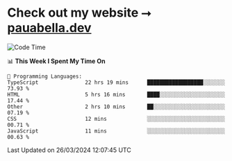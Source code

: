 # Check out my website ⭢ [pauabella.dev](https://pauabella.dev)

<!--START_SECTION:waka-->
![Code Time](http://img.shields.io/badge/Code%20Time-3%2C148%20hrs%2057%20mins-blue)

📊 **This Week I Spent My Time On** 

```text
💬 Programming Languages: 
TypeScript               22 hrs 19 mins      ██████████████████░░░░░░░   73.93 % 
HTML                     5 hrs 16 mins       ████░░░░░░░░░░░░░░░░░░░░░   17.44 % 
Other                    2 hrs 10 mins       ██░░░░░░░░░░░░░░░░░░░░░░░   07.19 % 
CSS                      12 mins             ░░░░░░░░░░░░░░░░░░░░░░░░░   00.71 % 
JavaScript               11 mins             ░░░░░░░░░░░░░░░░░░░░░░░░░   00.63 % 
```


 Last Updated on 26/03/2024 12:07:45 UTC
<!--END_SECTION:waka-->
